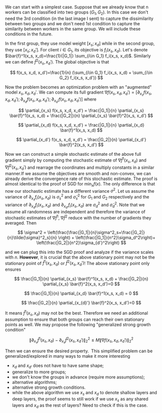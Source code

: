 We can start with a simplest case. Suppose that we already know that n workers can be classified into two groups ($G_1, G_2$). In this case we don't need the 3rd condition (in the last image I sent) to capture the dissimilarity between two groups and we don't need 1st condition to capture the similarity between workers in the same group. We will include these conditions in the future. 

In the first group, they use model weight $[x_s; x_d]$ while in the second group, they use $[x_s; x_{d}']$. For client $i\in G_1$, its objective is $f_i(x_s, x_d)$. Let's denote $\bar{f}^1(x_s, x_d)=\frac{1}{|G_1|} \sum_{i\in G_1} f_i(x_s, x_d)$. Similarly we can define $\bar{f}^2(x_s, x_d')$. The global objective is that

$$
f(x_s, x_d, x_d')=\frac{1}{n} (\sum_{i\in G_1} f_i(x_s, x_d) + \sum_{i\in G_2} f_i(x_s, x_d'))
$$

Now the problem becomes an optimization problem with an "augmented" model $x_s, x_d, x_d'$. We can compute its full gradient $\nabla f(x_s, x_d, x_d')=[\partial_{x_s} f(x_s, x_d, x_d'); \partial_{x_d} f(x_s, x_d, x_d'); \partial_{x_d'} f(x_s, x_d, x_d')]$ where

$$
\partial_{x_s} f(x_s, x_d, x_d') = \frac{|G_1|}{n} \partial_{x_s} \bar{f}^1(x_s, x_d) + \frac{|G_2|}{n} \partial_{x_s} \bar{f}^2(x_s, x_d')
$$

$$
\partial_{x_d} f(x_s, x_d, x_d') = \frac{|G_1|}{n} \partial_{x_d} \bar{f}^1(x_s, x_d)
$$

$$
\partial_{x_d'} f(x_s, x_d, x_d') = \frac{|G_2|}{n} \partial_{x_d'} \bar{f}^2(x_s, x_d')
$$

Now we can construct a simple stochastic estimate of the above full gradient simply by computing the stochastic estimate of $\nabla \bar{f}^1(x_s, x_d)$ and $\nabla \bar{f}^2(x_s, x_d')$ and rearrage the coordinates and multiply constants in a similar manner. 
​
If we assume the objectives are smooth and non-convex, we can already derive the convergence rate of this stochastic estimate. The proof is almost identical to the proof of SGD for $\min_x f(x)$. The only difference is that now our stochastic estimate has a different variance $\sigma^2$. Let us assume the variance of $\partial_{x_s} f_i(x_s, x_d)$ is $\sigma_{s}^2$ and $\tilde{\sigma}_{s}^2$ for $G_1$ and $G_2$ respectively and the variance of $\partial_{x_d} f_i(x_s, x_d)$ and $\partial_{x_{d'}} f_i(x_s, x_d)$ are $\sigma_d^2$ and $\tilde{\sigma}_d^2$. Note that we assume all randomness are independent and therefore the variance of stochastic estimates of $\nabla\bar{f}^1$, $\nabla\bar{f}^2$ reduce with the number of gradients they averaged. Then

$$
\sigma^2 = \left(\frac{\frac{|G_1|}{n}\sigma^2_s+\frac{|G_2|}{n}\tilde{\sigma}^2_s}{n} \right) + \left(\frac{|G_1|}{n^2}\sigma_d^2\right)+ \left(\frac{|G_2|}{n^2}\sigma_{d'}^2\right)
$$

and we can plug this into the SGD proof and analyze if the variance scales with $n$.
​
**However**, it is crucial that the above stationary point may not be the stationary point of $\bar{f}^1(x_s, x_d)$ or $\bar{f}^2(x_s, x_d')$! The above stationary point only ensures

$$
\frac{|G_1|}{n} \partial_{x_s} \bar{f}^1(x_s, x_d) + \frac{|G_2|}{n} \partial_{x_s} \bar{f}^2(x_s, x_d')=0
$$

$$
 \frac{|G_1|}{n} \partial_{x_d} \bar{f}^1(x_s, x_d) = 0
$$

$$
 \frac{|G_2|}{n} \partial_{x_{d}'} \bar{f}^2(x_s, x_d')=0
$$

It means $\bar{f}^1(x_s, x_d)$ may not be the best. Therefore we need an additional assumption to ensure that both groups can reach their own stationary points as well. We may propose the following "generalized strong growth condition"

$$
\lVert \partial_{x_s} \bar{f}^1(x_s, x_d) - \partial_{x_s} \bar{f}^2(x_s, x_d') \rVert_2^2 \le M \lVert \nabla f(x_s, x_d, x_d') \rVert_2^2
$$

Then we can ensure the desired property.
​
This simplified problem can be generalized/explored in many ways to make it more interesting
- $x_d$ and $x_{d'}$ does not have to have same shape;
- generalize to more groups;
- we don't know the groups in advance (require more assumptions);
- alternative algorithms;
- alternative strong growth conditions.
- while the above algorithm we use $x_s$ and $x_d$ to denote shallow layers and deep layers, the proof seems to still work if we use $x_s$ as any shared layers and $x_d$ as the rest of layers? Need to check if this is the case.
